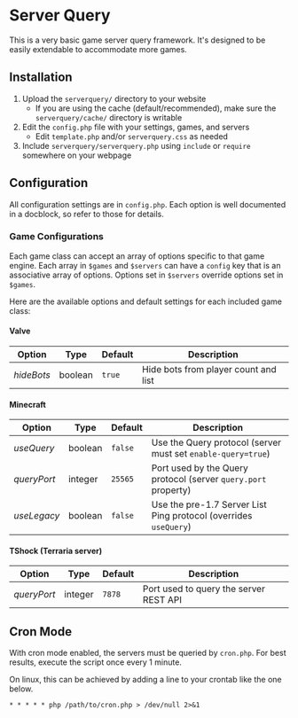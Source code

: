 # Server Query

This is a very basic game server query framework. It's designed to be easily extendable to accommodate more games.

## Installation

1. Upload the `serverquery/` directory to your website
   - If you are using the cache (default/recommended), make sure the `serverquery/cache/` directory is writable
2. Edit the `config.php` file with your settings, games, and servers
   - Edit `template.php` and/or `serverquery.css` as needed
3. Include `serverquery/serverquery.php` using `include` or `require` somewhere on your webpage

## Configuration

All configuration settings are in `config.php`. Each option is well documented in a docblock, so refer to those for details.

### Game Configurations

Each game class can accept an array of options specific to that game engine. Each array in `$games` and `$servers` can have a `config` key that is an associative array of options. Options set in `$servers` override options set in `$games`.

Here are the available options and default settings for each included game class:

#### Valve

Option      | Type    | Default | Description
----------- | ------- | ------- | -----------
*hideBots*  | boolean | `true`  | Hide bots from player count and list

#### Minecraft

Option      | Type    | Default | Description
----------- | ------- | ------- | -----------
*useQuery*  | boolean | `false` | Use the Query protocol (server must set `enable-query=true`)
*queryPort* | integer | `25565` | Port used by the Query protocol (server `query.port` property)
*useLegacy* | boolean | `false` | Use the pre-1.7 Server List Ping protocol (overrides `useQuery`)

#### TShock (Terraria server)

Option      | Type    | Default | Description
----------- | ------- | ------- | -----------
*queryPort* | integer | `7878`  | Port used to query the server REST API

## Cron Mode

With cron mode enabled, the servers must be queried by `cron.php`. For best results, execute the script once every 1 minute.

On linux, this can be achieved by adding a line to your crontab like the one below.
```
* * * * * php /path/to/cron.php > /dev/null 2>&1
```